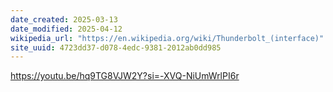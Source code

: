 ```yaml
---
date_created: 2025-03-13
date_modified: 2025-04-12
wikipedia_url: "https://en.wikipedia.org/wiki/Thunderbolt_(interface)"
site_uuid: 4723dd37-d078-4edc-9381-2012ab0dd985
---
```


https://youtu.be/hq9TG8VJW2Y?si=-XVQ-NiUmWrlPI6r